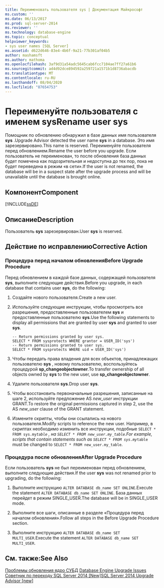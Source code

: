 ```yaml
---
title: Переименовать пользователя sys | Документация Майкрософт
ms.custom: ''
ms.date: 06/13/2017
ms.prod: sql-server-2014
ms.reviewer: ''
ms.technology: database-engine
ms.topic: conceptual
helpviewer_keywords:
- sys user names [SQL Server]
ms.assetid: d622d646-83e4-4b6f-9a21-77b301af04b5
author: mashamsft
ms.author: mathoma
ms.openlocfilehash: 3af9d31a54adc5645cab6fcc7104ae7ff27a61b6
ms.sourcegitcommit: ad4d92dce894592a259721a1571b1d8736abacdb
ms.translationtype: MT
ms.contentlocale: ru-RU
ms.lasthandoff: 08/04/2020
ms.locfileid: "87654753"
---
```

# <a name="rename-user-sys"></a><span data-ttu-id="118a2-102">Переименуйте пользователя с именем sys</span><span class="sxs-lookup"><span data-stu-id="118a2-102">Rename user sys</span></span>
  <span data-ttu-id="118a2-103">Помощник по обновлению обнаружил в базе данных имя пользователя **sys** .</span><span class="sxs-lookup"><span data-stu-id="118a2-103">Upgrade Advisor detected the user name **sys** in a database.</span></span> <span data-ttu-id="118a2-104">Это имя зарезервировано.</span><span class="sxs-lookup"><span data-stu-id="118a2-104">This name is reserved.</span></span> <span data-ttu-id="118a2-105">Переименуйте пользователя перед обновлением.</span><span class="sxs-lookup"><span data-stu-id="118a2-105">Rename the user before you upgrade.</span></span> <span data-ttu-id="118a2-106">Если пользователь не переименован, то после обновления база данных будет помечена как подозрительная и недоступна до тех пор, пока не будет переведена в режим «в сети».</span><span class="sxs-lookup"><span data-stu-id="118a2-106">If the user is not renamed, the database will be in a suspect state after the upgrade process and will be unavailable until the database is brought online.</span></span>  
  
## <a name="component"></a><span data-ttu-id="118a2-107">Компонент</span><span class="sxs-lookup"><span data-stu-id="118a2-107">Component</span></span>  
 [!INCLUDE[ssDE](../../includes/ssde-md.md)]  
  
## <a name="description"></a><span data-ttu-id="118a2-108">Описание</span><span class="sxs-lookup"><span data-stu-id="118a2-108">Description</span></span>  
 <span data-ttu-id="118a2-109">Пользователь **sys** зарезервирован.</span><span class="sxs-lookup"><span data-stu-id="118a2-109">User **sys** is reserved.</span></span>  
  
## <a name="corrective-action"></a><span data-ttu-id="118a2-110">Действие по исправлению</span><span class="sxs-lookup"><span data-stu-id="118a2-110">Corrective Action</span></span>  
  
### <a name="before-upgrade-procedure"></a><span data-ttu-id="118a2-111">Процедура перед началом обновления</span><span class="sxs-lookup"><span data-stu-id="118a2-111">Before Upgrade Procedure</span></span>  
 <span data-ttu-id="118a2-112">Перед обновлением в каждой базе данных, содержащей пользователя **sys**, выполните следующие действия.</span><span class="sxs-lookup"><span data-stu-id="118a2-112">Before you upgrade, in each database that contains user **sys**, do the following:</span></span>  
  
1.  <span data-ttu-id="118a2-113">Создайте нового пользователя.</span><span class="sxs-lookup"><span data-stu-id="118a2-113">Create a new user.</span></span>  
  
2.  <span data-ttu-id="118a2-114">Используйте следующие инструкции, чтобы просмотреть все разрешения, предоставленные пользователем **sys** и предоставленные пользователю **sys**.</span><span class="sxs-lookup"><span data-stu-id="118a2-114">Use the following statements to display all permissions that are granted by user **sys** and granted to user **sys**.</span></span>  
  
    ```  
    -- Return permissions granted by user sys.  
    SELECT * FROM sysprotects WHERE grantor = USER_ID('sys')  
    -- Return permissions granted to user sys.  
    SELECT * FROM sysprotects WHERE uid = USER_ID('sys')  
    ```  
  
3.  <span data-ttu-id="118a2-115">Чтобы передать права владения для всех объектов, принадлежащих пользователю **sys** , новому пользователю, воспользуйтесь процедурой **sp_changeobjectowner**.</span><span class="sxs-lookup"><span data-stu-id="118a2-115">To transfer ownership of all objects owned by **sys** to the new user, use **sp_changeobjectowner**.</span></span>  
  
4.  <span data-ttu-id="118a2-116">Удалите пользователя **sys**.</span><span class="sxs-lookup"><span data-stu-id="118a2-116">Drop user **sys**.</span></span>  
  
5.  <span data-ttu-id="118a2-117">Чтобы восстановить первоначальные разрешения, записанные на шаге 2, используйте предложение AS *new_user* инструкции GRANT.</span><span class="sxs-lookup"><span data-stu-id="118a2-117">To restore the original permissions captured in step 2, use the AS *new_user* clause of the GRANT statement.</span></span>  
  
6.  <span data-ttu-id="118a2-118">Измените скрипты, чтобы они ссылались на нового пользователя.</span><span class="sxs-lookup"><span data-stu-id="118a2-118">Modify scripts to reference the new user.</span></span> <span data-ttu-id="118a2-119">Например, в скриптах необходимо изменить все инструкции, подобные `SELECT * FROM sys.my`_`table` , на `SELECT * FROM new_user.my_table`.</span><span class="sxs-lookup"><span data-stu-id="118a2-119">For example, scripts that contain statements such as `SELECT * FROM sys.my`_`table` must be changed to `SELECT * FROM new_user.my_table`.</span></span>  
  
### <a name="after-upgrade-procedure"></a><span data-ttu-id="118a2-120">Процедура после обновления</span><span class="sxs-lookup"><span data-stu-id="118a2-120">After Upgrade Procedure</span></span>  
 <span data-ttu-id="118a2-121">Если пользователь **sys** не был переименован перед обновлением, выполните следующие действия.</span><span class="sxs-lookup"><span data-stu-id="118a2-121">If the user **sys** was not renamed prior to upgrading, do the following:</span></span>  
  
1.  <span data-ttu-id="118a2-122">Выполните инструкцию `ALTER DATABASE db_name SET ONLINE`.</span><span class="sxs-lookup"><span data-stu-id="118a2-122">Execute the statement `ALTER DATABASE db_name SET ONLINE`.</span></span> <span data-ttu-id="118a2-123">База данных перейдет в режим SINGLE_USER.</span><span class="sxs-lookup"><span data-stu-id="118a2-123">The database will be in SINGLE_USER mode.</span></span>  
  
2.  <span data-ttu-id="118a2-124">Выполните все шаги, описанные в разделе «Процедура перед началом обновления».</span><span class="sxs-lookup"><span data-stu-id="118a2-124">Follow all steps in the Before Upgrade Procedure section.</span></span>  
  
3.  <span data-ttu-id="118a2-125">Выполните инструкцию `ALTER DATABASE db_name SET MULTI_USER`.</span><span class="sxs-lookup"><span data-stu-id="118a2-125">Execute the statement `ALTER DATABASE db_name SET MULTI_USER`.</span></span>  
  
## <a name="see-also"></a><span data-ttu-id="118a2-126">См. также:</span><span class="sxs-lookup"><span data-stu-id="118a2-126">See Also</span></span>  
 <span data-ttu-id="118a2-127">[Проблемы обновления ядро СУБД](../../../2014/sql-server/install/database-engine-upgrade-issues.md) </span><span class="sxs-lookup"><span data-stu-id="118a2-127">[Database Engine Upgrade Issues](../../../2014/sql-server/install/database-engine-upgrade-issues.md) </span></span>  
 [<span data-ttu-id="118a2-128">Советник по переходу SQL Server 2014 &#91;New&#93;</span><span class="sxs-lookup"><span data-stu-id="118a2-128">SQL Server 2014 Upgrade Advisor &#91;new&#93;</span></span>](sql-server-2014-upgrade-advisor.md)  
  
  
